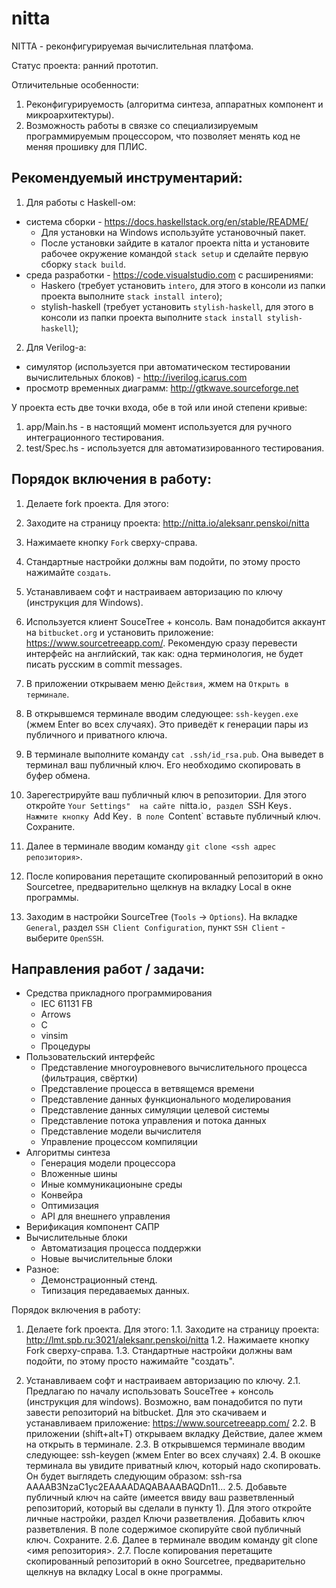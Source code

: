 # nitta
NITTA - реконфигурируемая вычислительная платфома.

Статус проекта: ранний прототип.

Отличительные особенности:
1. Реконфигурируемость (алгоритма синтеза, аппаратных компонент и микроархитектуры).
2. Возможность работы в связке со специализируемым программируемым процессором, что позволяет 
   менять код не меняя прошивку для ПЛИС.

## Рекомендуемый инструментарий:
1. Для работы с Haskell-ом:
  - система сборки - https://docs.haskellstack.org/en/stable/README/
      - Для установки на Windows используйте установочный пакет.
      - После установки зайдите в каталог проекта nitta и установите рабочее окружение командой `stack setup` и сделайте первую сборку `stack build`.
  - среда разработки - https://code.visualstudio.com с расширениями:
      - Haskero (требует установить `intero`, для этого в консоли из папки проекта выполните `stack install intero`);
      - stylish-haskell (требует установить `stylish-haskell`, для этого в консоли из папки проекта выполните `stack install stylish-haskell`); 

2. Для Verilog-а:
  - симулятор (используется при автоматическом тестировании вычислительных блоков) - 
    http://iverilog.icarus.com
  - просмотр временных диаграмм: http://gtkwave.sourceforge.net

У проекта есть две точки входа, обе в той или иной степени кривые:
1. app/Main.hs - в настоящий момент используется для ручного интеграционного тестирования.
2. test/Spec.hs - используется для автоматизированного тестирования.

## Порядок включения в работу:
1. Делаете fork проекта. Для этого:
  1. Заходите на страницу проекта: http://nitta.io/aleksanr.penskoi/nitta
  2. Нажимаете кнопку `Fork` сверху-справа.
  3. Стандартные настройки должны вам подойти, по этому просто нажимайте `создать`.

2. Устанавливаем софт и настраиваем авторизацию по ключу (инструкция для Windows).
  1. Используется клиент SouceTree + консоль. Вам понадобится аккаунт на `bitbucket.org` 
     и установить приложение: https://www.sourcetreeapp.com/. Рекомендую сразу перевести 
     интерфейс на английский, так как: одна терминология, не будет писать русским в commit messages.
  2. В приложении открываем меню `Действия`, жмем на `Открыть в терминале`.
  3. В открывшемся терминале вводим следующее: `ssh-keygen.exe` (жмем Enter во всех случаях).
     Это приведёт к генерации пары из публичного и приватного ключа. 
  4. В терминале выполните команду `cat .ssh/id_rsa.pub`. Она выведет в терминал ваш публичный ключ.
     Его необходимо скопировать в буфер обмена.
  5. Зарегестрируйте ваш публичный ключ в репозитории. Для этого откройте `Your Settings" 
     на сайте `nitta.io`, раздел `SSH Keys`. Нажмите кнопку `Add Key`. В поле `Content` 
     вставьте публичный ключ. Сохраните.
  6. Далее в терминале вводим команду `git clone <ssh адрес репозитория>`.
  7. После копирования перетащите скопированный репозиторий в окно Sourcetree, предварительно 
     щелкнув на вкладку Local в окне программы.
  8. Заходим в настройки SourceTree (`Tools` -> `Options`). На вкладке `General`, раздел 
     `SSH Client Configuration`, пункт `SSH Client` - выберите `OpenSSH`.

## Направления работ / задачи:
- Средства прикладного программирования
  - IEC 61131 FB
  - Arrows
  - C
  - vinsim
  - Процедуры
- Пользовательский интерфейс
  - Представление многоуровневого вычислительного процесса (фильтрация, свёртки)
  - Представление процесса в ветвящемся времени
  - Представление данных функционального моделирования
  - Представление данных симуляции целевой системы
  - Представление потока управления и потока данных
  - Представление модели вычислителя
  - Управление процессом компиляции
- Алгоритмы синтеза
  - Генерация модели процессора
  - Вложенные шины
  - Иные коммуникационыне среды
  - Конвейра
  - Оптимизация
  - API для внешнего управления
- Верификация компонент САПР
- Вычислительные блоки
  - Автоматизация процесса поддержки
  - Новые вычислительные блоки
- Разное:
  - Демонстрационный стенд.
  - Типизация передаваемых данных.
  
 Порядок включения в работу:
1. Делаете fork проекта. Для этого:
    1.1. Заходите на страницу проекта: http://lmt.spb.ru:3021/aleksanr.penskoi/nitta
    1.2. Нажимаете кнопку Fork сверху-справа.
    1.3. Стандартные настройки должны вам подойти, по этому просто нажимайте "создать".

2. Устанавливаем софт и настраиваем авторизацию по ключу.
    2.1. Предлагаю по началу использовать SouceTree + консоль (инструкция для windows). Возможно, вам понадобится по пути завести репозиторий на bitbucket. Для это скачиваем и устанавливаем приложение: https://www.sourcetreeapp.com/
    2.2. В приложении (shift+alt+T) открываем вкладку Действие, далее жмем на открыть в терминале.
    2.3. В открывшемся терминале вводим следующее: ssh-keygen (жмем Enter во всех случаях)
    2.4. В окошке терминала вы увидите приватный ключ, который надо скопировать. Он будет выглядеть следующим образом: ssh-rsa AAAAB3NzaC1yc2EAAAADAQABAAABAQDn11…
    2.5. Добавьте публичный ключ на сайте (имеется ввиду ваш разветвленный репозиторий, который вы сделали в пункту 1). Для этого откройте личные настройки, раздел Ключи разветвления. Добавить ключ разветвления.  В поле содержимое скопируйте свой публичный ключ. Сохраните.
    2.6. Далее в терминале вводим команду git clone <имя репозитория>.
    2.7. После копирования перетащите скопированный репозиторий в окно Sourcetree, предварительно щелкнув на вкладку Local в окне программы.

